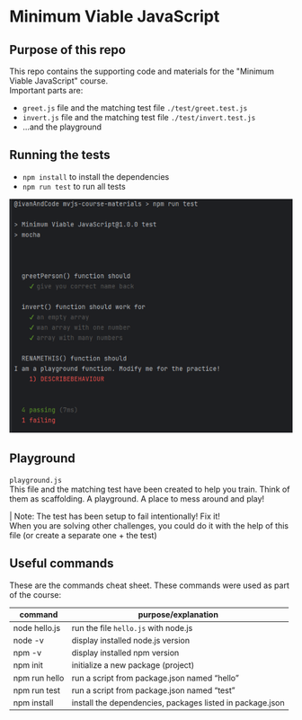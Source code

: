 # Minimum Viable JavaScript
## Purpose of this repo
This repo contains the supporting code and materials for the "Minimum Viable JavaScript" course.  
Important parts are:
- `greet.js` file and the matching test file `./test/greet.test.js`
- `invert.js` file and the matching test file `./test/invert.test.js`
- ...and the playground

## Running the tests
- `npm install` to install the dependencies
- `npm run test` to run all tests
  
![test results](./images/test-results.png)

## Playground
`playground.js`  
This file and the matching test have been created to help you train. Think of them as scaffolding. A playground. A place to mess around and play!

| Note: The test has been setup to fail intentionally! Fix it!  
When you are solving other challenges, you could do it with the help of this file (or create a separate one + the test)

## Useful commands
These are the commands cheat sheet. These commands were used as part of the course:

| command       | purpose/explanation                                        | 
|---------------|------------------------------------------------------------|
| node hello.js | run the file `hello.js` with node.js                       |
| node -v       | 	display installed node.js version                         |
| npm -v        | display installed npm version                              |
| npm init      | 	initialize a new package (project)                        |
| npm run hello | 	run a script from package.json named “hello”              |
| npm run test  | 	run a script from package.json named “test”               |
| npm install   | 	install the dependencies, packages listed in package.json |